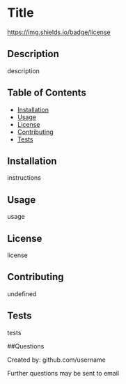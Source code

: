 
    
# Title  

https://img.shields.io/badge/license


## Description

description

## Table of Contents

- [Installation](#installation)
- [Usage](#usage)
- [License](#license)
- [Contributing](#contributing)
- [Tests](#tests)


## Installation

instructions

## Usage

usage

## License

license

## Contributing

undefined

## Tests
tests

##Questions

Created by: github.com/username

Further questions may be sent to email
